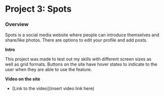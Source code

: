 # Project 3: Spots

### Overview    

Spots is a social media website where people can introduce themselves and share/like photos. There are options to edit your profile and add posts.

**Intro**
  
This project was made to test out my skills with different screen sizes as well as grid formats. Buttons on the site have hover states to indicate to the user when they are able to use the feature.
  
**Video on the site**  
  
* [Link to the video](insert video link here)
